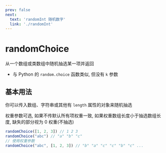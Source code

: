 ```yaml
---
prev: false
next:
  text: 'randomInt 随机数字'
  link: './randomInt'
---
```


# randomChoice

从一个数组或类数组中随机抽选某一项并返回

- 与 Python 的 `random.choice` 函数类似, 但没有 `k` 参数

## 基本用法

你可以传入数组、字符串或其他有 `length` 属性的对象来随机抽选

权重参数可选, 如果不传默认所有项权重一致, 如果权重数组长度小于抽选数组长度, 缺失的部分视为 0 权重(不抽选)

```js
randomChoice([1, 2, 3]) // 1 2 3
randomChoice("abc") // "a" "b" "c"
// 使用权重参数
randomChoice("abc", [1, 2, 3]) // "b" "a" "c" "c" "b" "c" ...
```
